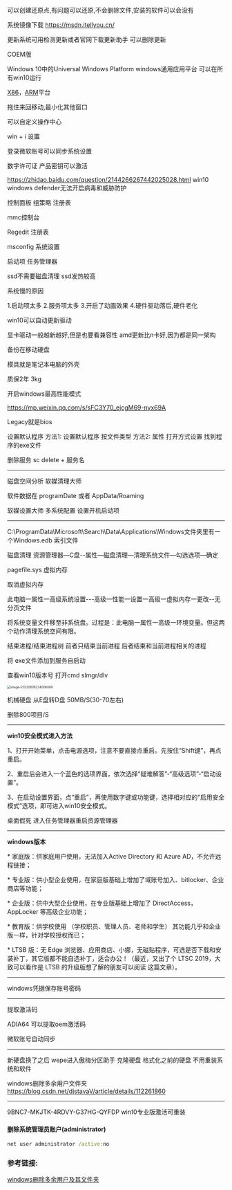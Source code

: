 可以创建还原点,有问题可以还原,不会删除文件,安装的软件可以会没有

系统镜像下载   https://msdn.itellyou.cn/

更新系统可用检测更新或者官网下载更新助手  可以删除更新

COEM版

Windows 10中的Universal Windows Platform   windows通用应用平台  可以在所有win10运行

[X86](https://baike.baidu.com/item/X86)，[ARM](https://baike.baidu.com/item/ARM/7518299)平台

拖住来回移动,最小化其他窗口

可以自定义操作中心

win + i 设置

登录微软账号可以同步系统设置

数字许可证 产品密钥可以激活

https://zhidao.baidu.com/question/2144266267442025028.html   win10 windows defender无法开启病毒和威胁防护

控制面板  组策略  注册表   

mmc控制台

Regedit 注册表

msconfig  系统设置

启动项 任务管理器

ssd不需要磁盘清理 ssd发热较高

系统慢的原因

1.启动项太多  2.服务项太多  3.开启了动画效果 4.硬件驱动落后,硬件老化

win10可以自动更新驱动

显卡驱动一般越新越好,但是也要看兼容性   amd更新比n卡好,因为都是同一架构

备份在移动硬盘

模具就是笔记本电脑的外壳

质保2年 3kg

开启windows最高性能模式

https://mp.weixin.qq.com/s/sFC3Y70_ejcgM69-nyx69A

Legacy就是bios

设置默认程序 方法1: 设置默认程序 按文件类型    方法2: 属性 打开方式设置 找到程序的exe文件

删除服务 sc delete + 服务名

------

磁盘空间分析  软媒清理大师

软件数据在  programDate 或者  AppData/Roaming

软媒设置大师 多系统配置 设置开机启动项

------

C:\ProgramData\Microsoft\Search\Data\Applications\Windows文件夹里有一个Windows.edb  索引文件

磁盘清理   资源管理器—C盘--属性—磁盘清理—清理系统文件—勾选选项—确定

pagefile.sys  虚拟内存

取消虚拟内存

此电脑一属性一高级系统设置---高级一性能一设置一高级一虚拟内存一更改--无分页文件

将系统变量文件移至非系统盘。过程是：此电脑一属性一高级一环境变量。但这两个动作清理系统空间有限。

结束进程/结束进程树 前者只结束当前进程 后者结束和当前进程相关的进程

将 exe文件添加到服务自启动

查看win10版本号  打开cmd  slmgr/dlv

<img src="http://image.zhuyuanzheng1.top/image-20220608234006089.png" alt="image-20220608234006089" style="zoom:50%;" />

机械硬盘 从E盘转D盘 50MB/S(30-70左右)

删除800项目/S

------

**win10安全模式进入方法**

1、打开开始菜单，点击电源选项，注意不要直接点重启。先按住“Shift键”，再点重启。

2、重启后会进入一个蓝色的选项界面，依次选择“疑难解答”-“高级选项”-“启动设置”。

3、在启动设置界面，点“重启”，再使用数字键或功能键，选择相对应的“启用安全模式”选项，即可进入win10安全模式。

桌面假死 进入任务管理器重启资源管理器

------

**windows版本**

\* 家庭版：供家庭用户使用，无法加入Active Directory 和 Azure AD，不允许远程链接；

\* 专业版：供小型企业使用，在家庭版基础上增加了域账号加入、bitlocker、企业商店等功能；

\* 企业版：供中大型企业使用，在专业版基础上增加了 DirectAccess，AppLocker 等高级企业功能；

\* 教育版：供学校使用 （学校职员、管理人员、老师和学生） 其功能几乎和企业版一样，针对学校授权而已；

\* LTSB 版：无 Edge 浏览器、应用商店、小娜，无磁贴程序，可选是否下载和安装补丁，其它版都不能自选补丁，适合办公！（最近，又出了个 LTSC 2019，大致可以看作是 LTSB 的升级版想了解的朋友可以阅读 这篇文章）。

------

windows凭据保存账号密码

------

提取激活码

ADIA64 可以提取oem激活码

微软账号自动同步

------

新硬盘换了之后  wepe进入傲梅分区助手  克隆硬盘 格式化之前的硬盘  不用重装系统和软件

windows删除多余用户文件夹 https://blog.csdn.net/djstavaV/article/details/112261860

------

9BNC7-MKJTK-4RDVY-G37HG-QYFDP win10专业版激活可重装



#### 删除系统管理员账户(administrator)

```cmd
net user administrator /active:no
```



### 参考链接:

[windows删除多余用户及其文件夹](https://blog.csdn.net/djstavaV/article/details/112261860)